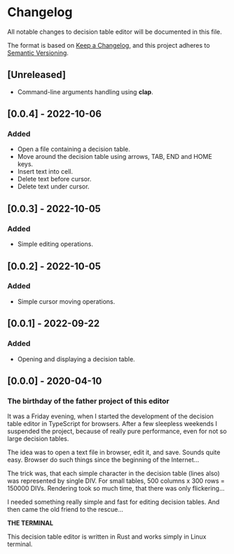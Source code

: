 # Changelog
All notable changes to decision table editor will be documented in this file.

The format is based on [Keep a Changelog](https://keepachangelog.com/en/1.0.0/),
and this project adheres to [Semantic Versioning](https://semver.org/spec/v2.0.0.html).

## [Unreleased]

- Command-line arguments handling using **clap**.

## [0.0.4] - 2022-10-06
### Added
- Open a file containing a decision table.
- Move around the decision table using arrows, TAB, END and HOME keys.
- Insert text into cell.
- Delete text before cursor.
- Delete text under cursor.

## [0.0.3] - 2022-10-05
### Added
- Simple editing operations.

## [0.0.2] - 2022-10-05
### Added
- Simple cursor moving operations.

## [0.0.1] - 2022-09-22
### Added
- Opening and displaying a decision table.

## [0.0.0] - 2020-04-10
### The birthday of the father project of this editor
It was a Friday evening, when I started the development of the decision table editor in TypeScript for browsers.
After a few sleepless weekends I suspended the project, because of really pure performance, even for not so large
decision tables.

The idea was to open a text file in browser, edit it, and save. Sounds quite easy.
Browser do such things since the beginning of the Internet... 

The trick was, that each simple character in the decision table (lines also) was represented by single DIV.
For small tables, 500 columns x 300 rows = 150000 DIVs. Rendering took so much time, that there was only flickering...

I needed something really simple and fast for editing decision tables. And then came the old friend to the rescue...

**THE TERMINAL**

This decision table editor is written in Rust and works simply in Linux terminal.
    
